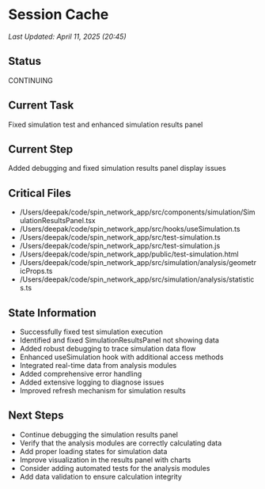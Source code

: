 # Session Cache

*Last Updated: April 11, 2025 (20:45)*

## Status
CONTINUING

## Current Task
Fixed simulation test and enhanced simulation results panel

## Current Step
Added debugging and fixed simulation results panel display issues

## Critical Files
- /Users/deepak/code/spin_network_app/src/components/simulation/SimulationResultsPanel.tsx
- /Users/deepak/code/spin_network_app/src/hooks/useSimulation.ts
- /Users/deepak/code/spin_network_app/src/test-simulation.ts
- /Users/deepak/code/spin_network_app/src/test-simulation.js
- /Users/deepak/code/spin_network_app/public/test-simulation.html
- /Users/deepak/code/spin_network_app/src/simulation/analysis/geometricProps.ts
- /Users/deepak/code/spin_network_app/src/simulation/analysis/statistics.ts

## State Information
- Successfully fixed test simulation execution
- Identified and fixed SimulationResultsPanel not showing data
- Added robust debugging to trace simulation data flow
- Enhanced useSimulation hook with additional access methods
- Integrated real-time data from analysis modules
- Added comprehensive error handling
- Added extensive logging to diagnose issues
- Improved refresh mechanism for simulation results

## Next Steps
- Continue debugging the simulation results panel
- Verify that the analysis modules are correctly calculating data
- Add proper loading states for simulation data
- Improve visualization in the results panel with charts
- Consider adding automated tests for the analysis modules
- Add data validation to ensure calculation integrity
